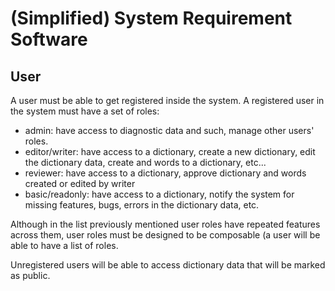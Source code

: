 # (Simplified) System Requirement Software

## User

A user must be able to get registered inside the system.
A registered user in the system must have a set of roles:
-  admin: have access to diagnostic data and such, manage other users' roles.
-  editor/writer: have access to a dictionary, create a new dictionary, edit the dictionary data, create and words to a dictionary, etc...
-  reviewer: have access to a dictionary, approve dictionary and words created or edited by writer
-  basic/readonly: have access to a dictionary, notify the system for missing features, bugs, errors in the dictionary data, etc.

Although in the list previously mentioned user roles have repeated features across them, user roles must be designed to be composable (a user will be able to have a list of roles.

Unregistered users will be able to access dictionary data that will be marked as public.
